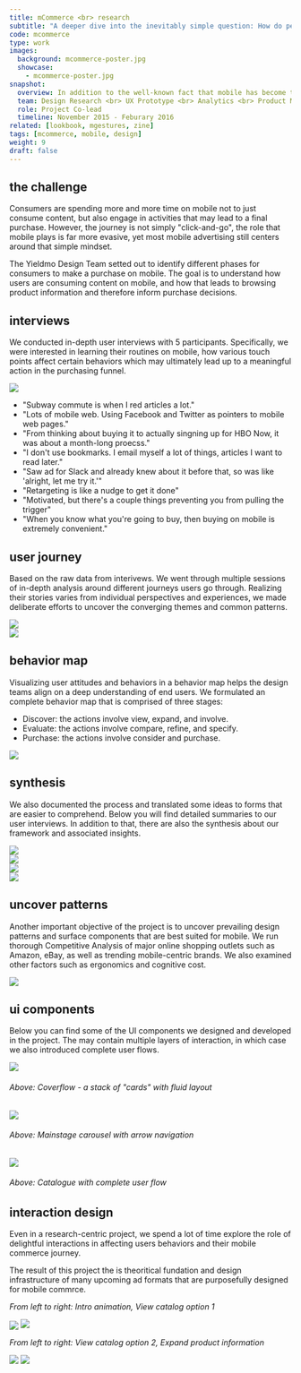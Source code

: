 ```yaml
---
title: mCommerce <br> research
subtitle: "A deeper dive into the inevitably simple question: How do people shop on mobile?"
code: mcommerce
type: work
images:
  background: mcommerce-poster.jpg
  showcase: 
    - mcommerce-poster.jpg
snapshot:
  overview: In addition to the well-known fact that mobile has become the hub of everyone's digital life. Commerce on mobile is thriving at a even more staggering pace. One does not need to look at the annual record-breaking holiday sales distribution to be impressed. In fact, mobile commerce has taken the center stage long before people have realized. <br><br> This project attempts to formulate a mature, comprehensive framework in understanding mCommerce, as well as developing tools and design components for future product developments.
  team: Design Research <br> UX Prototype <br> Analytics <br> Product Management
  role: Project Co-lead
  timeline: November 2015 - Feburary 2016
related: [lookbook, mgestures, zine]
tags: [mcommerce, mobile, design]
weight: 9
draft: false
---
```


## the challenge

Consumers are spending more and more time on mobile not to just consume content, but also engage in activities that may lead to a final purchase. However, the journey is not simply "click-and-go", the role that mobile plays is far more evasive, yet most mobile advertising still centers around that simple mindset. 

The Yieldmo Design Team setted out to identify different phases for consumers to make a purchase on mobile. The goal is to understand how users are consuming content on mobile, and how that leads to browsing product information and therefore inform purchase decisions.

## interviews

We conducted in-depth user interviews with 5 participants. Specifically, we were interested in learning their routines on mobile, how various touch points affect certain behaviors which may ultimately lead up to a meaningful action in the purchasing funnel.

<div><img src="/work/mcommerce/discussion-guide.jpg"></div>

- "Subway commute is when I red articles a lot."
- "Lots of mobile web. Using Facebook and Twitter as pointers to mobile web pages."
- "From thinking about buying it to actually singning up for HBO Now, it was about a month-long proecss."
- "I don't use bookmarks. I email myself a lot of things, articles I want to read later."
- "Saw ad for Slack and already knew about it before that, so was like 'alright, let me try it.'"
- "Retargeting is like a nudge to get it done"
- "Motivated, but there's a couple things preventing you from pulling the trigger"
- "When you know what you're going to buy, then buying on mobile is extremely convenient."

## user journey

Based on the raw data from interivews. We went through multiple sessions of in-depth analysis around different journeys users go through. Realizing their stories varies from individual perspectives and experiences, we made deliberate efforts to uncover the converging themes and common patterns.

<div><img src="/work/mcommerce/journey-1.png"></div>
<div><img src="/work/mcommerce/journey-2.png"></div>

## behavior map

Visualizing user attitudes and behaviors in a behavior map helps the design teams align on a deep understanding of end users. We formulated an complete behavior map that is comprised of three stages:

- Discover: the actions involve view, expand, and involve.
- Evaluate: the actions involve compare, refine, and specify.
- Purchase: the actions involve consider and purchase.

<div><img src="/work/mcommerce/behavior-map-framework.jpg"></div>

## synthesis

We also documented the process and translated some ideas to forms that are easier to comprehend. Below you will find detailed summaries to our user interviews. In addition to that, there are also the synthesis about our framework and associated insights.

<div><img src="/work/mcommerce/deck-1.jpg"></div>
<div><img src="/work/mcommerce/deck-2.jpg"></div>
<div><img src="/work/mcommerce/deck-3.jpg"></div>
<div><img src="/work/mcommerce/deck-4.jpg"></div>

## uncover patterns

Another important objective of the project is to uncover prevailing design patterns and surface components that are best suited for mobile. We run thorough Competitive Analysis of major online shopping outlets such as Amazon, eBay, as well as trending mobile-centric brands. We also examined other factors such as ergonomics and cognitive cost.

<div><img src="/work/mcommerce/references.jpg"></div>

## ui components

Below you can find some of the UI components we designed and developed in the project. The may contain multiple layers of interaction, in which case we also introduced complete user flows.

<div>
	<img src="/work/mcommerce/ui-components-1.jpg">
	<h6>Above: Coverflow - a stack of "cards" with fluid layout</h6>
	<img src="/work/mcommerce/ui-components-2.jpg">
	<h6>Above: Mainstage carousel with arrow navigation</h6>
	<img src="/work/mcommerce/ui-components-3.jpg">
	<h6>Above: Catalogue with complete user flow</h6>
</div>

<!-- <div><img src="/work/mcommerce/ui-components-2.jpg"></div> -->
<!-- <div><img src="/work/mcommerce/ui-components-3.jpg"></div> -->

## interaction design

Even in a research-centric project, we spend a lot of time explore the role of delightful interactions in affecting users behaviors and their mobile commerce journey.

The result of this project the is theoritical fundation and design infrastructure of many upcoming ad formats that are purposefully designed for mobile commrce.

*From left to right: Intro animation, View catalog option 1*

<div class="double clearfix">
	<img style="vertical-align: bottom;" src="/work/mcommerce/mcommerce-ix-1.gif">
	<img src="/work/mcommerce/mcommerce-ix-2.gif">
</div>

*From left to right: View catalog option 2, Expand product information*

<div class="double clearfix">
	<img src="/work/mcommerce/mcommerce-ix-3.gif">
	<img src="/work/mcommerce/mcommerce-ix-4.gif">
</div>
